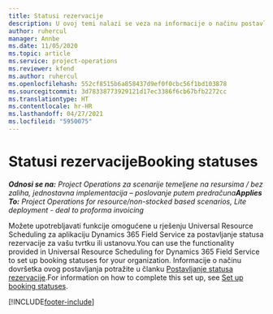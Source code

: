 ```yaml
---
title: Statusi rezervacije
description: U ovoj temi nalazi se veza na informacije o načinu postavljanja statusa rezerviranja u aplikaciji Project Operations.
author: ruhercul
manager: Annbe
ms.date: 11/05/2020
ms.topic: article
ms.service: project-operations
ms.reviewer: kfend
ms.author: ruhercul
ms.openlocfilehash: 552cf8515b6a858437d9ef0f0cbc56f1bd103878
ms.sourcegitcommit: 3d78338773929121d17ec3386f6cb67bfb2272cc
ms.translationtype: HT
ms.contentlocale: hr-HR
ms.lasthandoff: 04/27/2021
ms.locfileid: "5950075"
---
```

# <a name="booking-statuses"></a><span data-ttu-id="3a27a-103">Statusi rezervacije</span><span class="sxs-lookup"><span data-stu-id="3a27a-103">Booking statuses</span></span>

<span data-ttu-id="3a27a-104">_**Odnosi se na:** Project Operations za scenarije temeljene na resursima / bez zaliha, jednostavna implementacija – poslovanje putem predračuna_</span><span class="sxs-lookup"><span data-stu-id="3a27a-104">_**Applies To:** Project Operations for resource/non-stocked based scenarios, Lite deployment - deal to proforma invoicing_</span></span>

<span data-ttu-id="3a27a-105">Možete upotrebljavati funkcije omogućene u rješenju Universal Resource Scheduling za aplikaciju Dynamics 365 Field Service za postavljanje statusa rezervacije za vašu tvrtku ili ustanovu.</span><span class="sxs-lookup"><span data-stu-id="3a27a-105">You can use the functionality provided in Universal Resource Scheduling for Dynamics 365 Field Service to set up booking statuses for your organization.</span></span> <span data-ttu-id="3a27a-106">Informacije o načinu dovršetka ovog postavljanja potražite u članku [Postavljanje statusa rezervacije](/dynamics365/field-service/set-up-booking-statuses).</span><span class="sxs-lookup"><span data-stu-id="3a27a-106">For information on how to complete this set up, see [Set up booking statuses](/dynamics365/field-service/set-up-booking-statuses).</span></span>


[!INCLUDE[footer-include](../includes/footer-banner.md)]